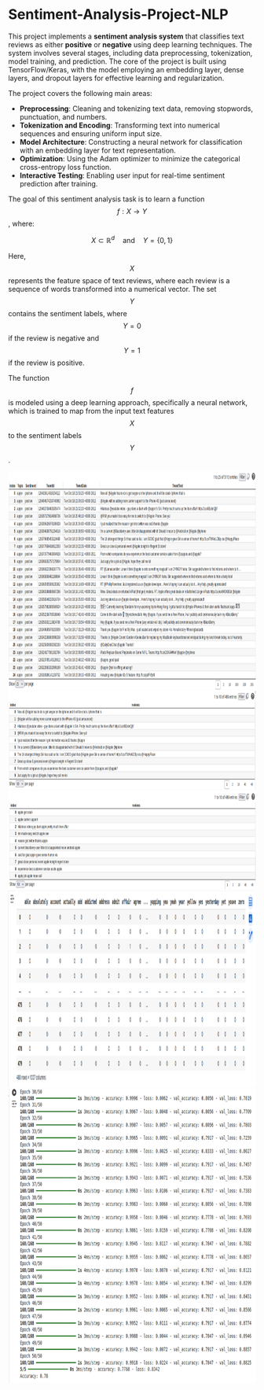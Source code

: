 # Sentiment-Analysis-Project-NLP

This project implements a **sentiment analysis system** that classifies text reviews as either **positive** or **negative** using deep learning techniques. The system involves several stages, including data preprocessing, tokenization, model training, and prediction. The core of the project is built using TensorFlow/Keras, with the model employing an embedding layer, dense layers, and dropout layers for effective learning and regularization.

The project covers the following main areas:
 * **Preprocessing**: Cleaning and tokenizing text data, removing stopwords, punctuation, and numbers.
 * **Tokenization and Encoding**: Transforming text into numerical sequences and ensuring uniform input size.
 * **Model Architecture**: Constructing a neural network for classification with an embedding layer for text representation.
 * **Optimization**: Using the Adam optimizer to minimize the categorical cross-entropy loss function.
 * **Interactive Testing**: Enabling user input for real-time sentiment prediction after training.

The goal of this sentiment analysis task is to learn a function $$f: X \to Y$$, where:

$$
X \subset \mathbb{R}^d \quad \text{and} \quad Y = \{0, 1\}
$$

Here, $$X$$ represents the feature space of text reviews, where each review is a sequence of words transformed into a numerical vector. The set $$Y$$ contains the sentiment labels, where $$Y = 0$$  if the review is negative and  $$Y = 1$$  if the review is positive.

The function $$f$$ is modeled using a deep learning approach, specifically a neural network, which is trained to map from the input text features $$X$$ to the sentiment labels $$Y$$.

<img src="img/1 - initial_data.png" alt="Project Logo" width="2000" height="444"/>

<img src="img/2 - tweets_before_preprocessing.png" alt="Tweets before preprocessing" width="2000" height="200"/>

<img src="img/3 - tweets_after_preprocessing.png" alt="Tweets after preprocessing" width="2000" height="200"/>

<img src="img/4 - tweets_one_hot_encoding.png" alt="Tweets after preprocessing" width="2000" height="400"/>

<img src="img/5 - results.png" alt="results.png" width="2000" height="599"/>

